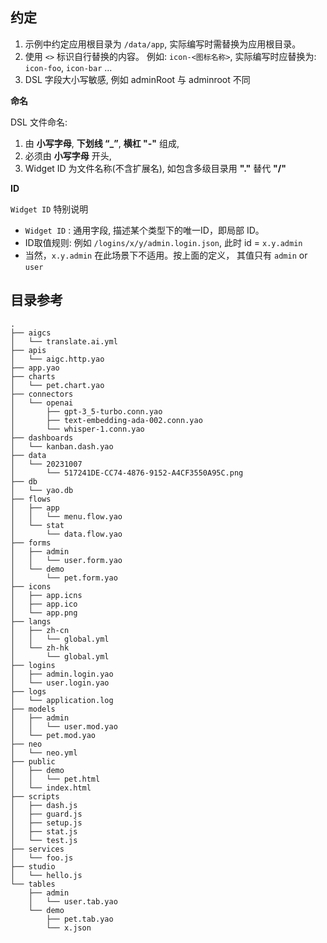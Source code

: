 
## **约定**

1. 示例中约定应用根目录为 `/data/app`, 实际编写时需替换为应用根目录。
2. 使用 `<>` 标识自行替换的内容。 例如: `icon-<图标名称>`, 实际编写时应替换为: `icon-foo`, `icon-bar` ...
3. DSL 字段大小写敏感, 例如 adminRoot 与 adminroot 不同

**命名**

DSL 文件命名:

1. 由 **小写字母**, **下划线 “\_”**, **横杠 "-"** 组成,
2. 必须由 **小写字母** 开头,
3. Widget ID 为文件名称(不含扩展名), 如包含多级目录用 **"."** 替代 **"\/"**

**ID**

`Widget ID` 特别说明 
- `Widget ID` : 通用字段, 描述某个类型下的唯一ID，即局部 ID。
- ID取值规则: 例如 `/logins/x/y/admin.login.json`, 此时 id = `x.y.admin` 
- 当然，`x.y.admin` 在此场景下不适用。按上面的定义， 其值只有 `admin` or `user`


## 目录参考


```
.
├── aigcs
│   └── translate.ai.yml
├── apis
│   └── aigc.http.yao
├── app.yao
├── charts
│   └── pet.chart.yao
├── connectors
│   └── openai
│       ├── gpt-3_5-turbo.conn.yao
│       ├── text-embedding-ada-002.conn.yao
│       └── whisper-1.conn.yao
├── dashboards
│   └── kanban.dash.yao
├── data
│   └── 20231007
│       └── 517241DE-CC74-4876-9152-A4CF3550A95C.png
├── db
│   └── yao.db
├── flows
│   ├── app
│   │   └── menu.flow.yao
│   └── stat
│       └── data.flow.yao
├── forms
│   ├── admin
│   │   └── user.form.yao
│   └── demo
│       └── pet.form.yao
├── icons
│   ├── app.icns
│   ├── app.ico
│   └── app.png
├── langs
│   ├── zh-cn
│   │   └── global.yml
│   └── zh-hk
│       └── global.yml
├── logins
│   ├── admin.login.yao
│   └── user.login.yao
├── logs
│   └── application.log
├── models
│   ├── admin
│   │   └── user.mod.yao
│   └── pet.mod.yao
├── neo
│   └── neo.yml
├── public
│   ├── demo
│   │   └── pet.html
│   └── index.html
├── scripts
│   ├── dash.js
│   ├── guard.js
│   ├── setup.js
│   ├── stat.js
│   └── test.js
├── services
│   └── foo.js
├── studio
│   └── hello.js
└── tables
    ├── admin
    │   └── user.tab.yao
    └── demo
        ├── pet.tab.yao
        └── x.json

```
